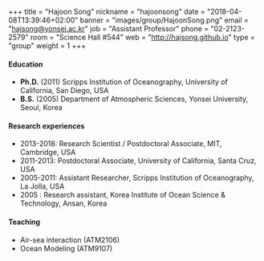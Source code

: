 +++
title = "Hajoon Song"
nickname = "hajoonsong"
date = "2018-04-08T13:39:46+02:00"
banner = "images/group/HajoonSong.png"
email = "hajsong@yonsei.ac.kr"
job = "Assistant Professor"
phone = "02-2123-2579"
room = "Science Hall #544"
web = "http://hajsong.github.io"
type = "group"
weight = 1
+++

#### Education
+ **Ph.D.** (2011) Scripps Institution of Oceanography, University of California, San Diego, USA
+ **B.S.** (2005) Department of Atmospheric Sciences, Yonsei University, Seoul, Korea

#### Research experiences
+ 2013-2018: Research Scientist / Postdoctoral Associate, MIT, Cambridge, USA
+ 2011-2013: Postdoctoral Associate, University of California, Santa Cruz, USA
+ 2005-2011: Assistant Researcher, Scripps Institution of Oceanography, La Jolla, USA
+ 2005 : Research assistant, Korea Institute of Ocean Science & Technology, Ansan, Korea

#### Teaching
+ Air-sea interaction (ATM2106)
+ Ocean Modeling (ATM9107)
